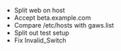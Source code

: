 * Split web on host
* Accept beta.example.com
* Compare /etc/hosts with gaws.list
* Split out test setup
* Fix Invalid_Switch
